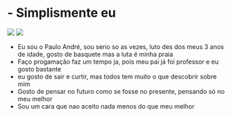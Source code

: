 # - Simplismente eu
![](https://img.shields.io/badge/Scratch-4D97FF?style=for-the-badge&logo=Scratch&logoColor=white)
![](https://img.shields.io/badge/JavaScript-323330?style=for-the-badge&logo=javascript&logoColor=F7DF1E)
- Eu sou o Paulo André, sou serio so as vezes, luto des dos meus 3 anos de idade, gosto de basquete mas a luta é minha praia
- Faço progamaçâo faz um tempo ja, pois meu pai já foi professor e eu gosto bastante
- eu gosto de sair e curtir, mas todos tem muito o que descobrir sobre mim
- Gosto de pensar no futuro como se fosse no presente, pensando só no meu melhor
- Sou um cara que nao aceito nada menos do que meu melhor
